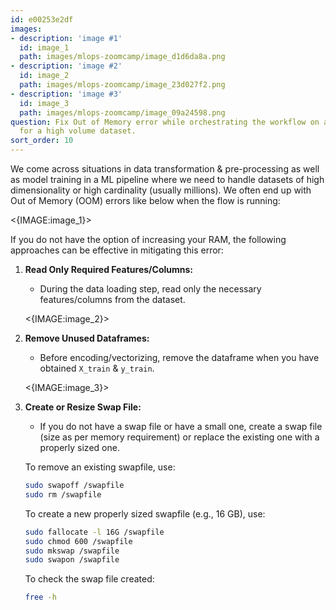 ```yaml
---
id: e00253e2df
images:
- description: 'image #1'
  id: image_1
  path: images/mlops-zoomcamp/image_d1d6da8a.png
- description: 'image #2'
  id: image_2
  path: images/mlops-zoomcamp/image_23d027f2.png
- description: 'image #3'
  id: image_3
  path: images/mlops-zoomcamp/image_09a24598.png
question: Fix Out of Memory error while orchestrating the workflow on a ML Pipeline
  for a high volume dataset.
sort_order: 10
---
```


We come across situations in data transformation & pre-processing as well as model training in a ML pipeline where we need to handle datasets of high dimensionality or high cardinality (usually millions). We often end up with Out of Memory (OOM) errors like below when the flow is running:

<{IMAGE:image_1}>

If you do not have the option of increasing your RAM, the following approaches can be effective in mitigating this error:

1. **Read Only Required Features/Columns:**
   - During the data loading step, read only the necessary features/columns from the dataset.
   
   <{IMAGE:image_2}>

2. **Remove Unused Dataframes:**
   - Before encoding/vectorizing, remove the dataframe when you have obtained `X_train` & `y_train`.
   
   <{IMAGE:image_3}>

3. **Create or Resize Swap File:**
   - If you do not have a swap file or have a small one, create a swap file (size as per memory requirement) or replace the existing one with a properly sized one.
   
   To remove an existing swapfile, use:
   
   ```bash
   sudo swapoff /swapfile
   sudo rm /swapfile
   ```
   
   To create a new properly sized swapfile (e.g., 16 GB), use:
   
   ```bash
   sudo fallocate -l 16G /swapfile
   sudo chmod 600 /swapfile
   sudo mkswap /swapfile
   sudo swapon /swapfile
   ```
   
   To check the swap file created:
   
   ```bash
   free -h
   ```